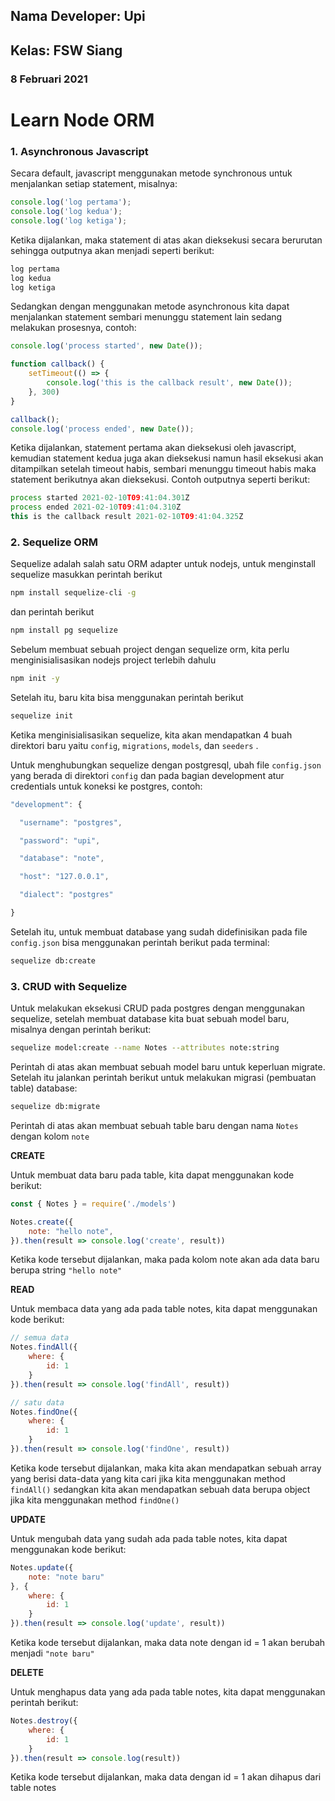 ## Nama Developer: Upi

## Kelas: FSW Siang

### 8 Februari 2021

# Learn Node ORM

### 1. Asynchronous Javascript

Secara default, javascript menggunakan metode synchronous untuk menjalankan setiap statement, misalnya:

```jsx
console.log('log pertama');
console.log('log kedua');
console.log('log ketiga');
```

Ketika dijalankan, maka statement di atas akan dieksekusi secara berurutan sehingga outputnya akan menjadi seperti berikut:

```jsx
log pertama
log kedua
log ketiga
```

Sedangkan dengan menggunakan metode asynchronous kita dapat menjalankan statement sembari menunggu statement lain sedang melakukan prosesnya, contoh:

```jsx
console.log('process started', new Date());

function callback() {
    setTimeout(() => {
        console.log('this is the callback result', new Date());
    }, 300)
}

callback();
console.log('process ended', new Date());
```

Ketika dijalankan, statement pertama akan dieksekusi oleh javascript, kemudian statement kedua juga akan dieksekusi namun hasil eksekusi akan ditampilkan setelah timeout habis, sembari menunggu timeout habis maka statement berikutnya akan dieksekusi. Contoh outputnya seperti berikut:

```jsx
process started 2021-02-10T09:41:04.301Z
process ended 2021-02-10T09:41:04.310Z
this is the callback result 2021-02-10T09:41:04.325Z
```

### 2. Sequelize ORM

Sequelize adalah salah satu ORM adapter untuk nodejs, untuk menginstall sequelize masukkan perintah berikut

```bash
npm install sequelize-cli -g
```

dan perintah berikut

```bash
npm install pg sequelize
```

Sebelum membuat sebuah project dengan sequelize orm, kita perlu menginisialisasikan nodejs project terlebih dahulu

```bash
npm init -y
```

Setelah itu, baru kita bisa menggunakan perintah berikut

```bash
sequelize init
```

Ketika menginisialisasikan sequelize, kita akan mendapatkan 4 buah direktori baru yaitu `config`, `migrations`, `models`, dan `seeders` . 

Untuk menghubungkan sequelize dengan postgresql, ubah file `config.json` yang berada di direktori `config` dan pada bagian development atur credentials untuk koneksi ke postgres, contoh:

```jsx
"development": {

  "username": "postgres",

  "password": "upi",

  "database": "note",

  "host": "127.0.0.1",

  "dialect": "postgres"

}
```

Setelah itu, untuk membuat database yang sudah didefinisikan pada file `config.json` bisa menggunakan perintah berikut pada terminal:

```bash
sequelize db:create
```

### 3. CRUD with Sequelize

Untuk melakukan eksekusi CRUD pada postgres dengan menggunakan sequelize, setelah membuat database kita buat sebuah model baru, misalnya dengan perintah berikut:

```bash
sequelize model:create --name Notes --attributes note:string
```

Perintah di atas akan membuat sebuah model baru untuk keperluan migrate. Setelah itu jalankan perintah berikut untuk melakukan migrasi (pembuatan table) database:

```bash
sequelize db:migrate
```

Perintah di atas akan membuat sebuah table baru dengan nama `Notes` dengan kolom `note`

**CREATE**

Untuk membuat data baru pada table, kita dapat menggunakan kode berikut:

```jsx
const { Notes } = require('./models')

Notes.create({
    note: "hello note",
}).then(result => console.log('create', result))
```

Ketika kode tersebut dijalankan, maka pada kolom note akan ada data baru berupa string `"hello note"`

**READ**

Untuk membaca data yang ada pada table notes, kita dapat menggunakan kode berikut:

```jsx
// semua data
Notes.findAll({
    where: {
        id: 1
    }
}).then(result => console.log('findAll', result))

// satu data
Notes.findOne({
    where: {
        id: 1
    }
}).then(result => console.log('findOne', result))
```

Ketika kode tersebut dijalankan, maka kita akan mendapatkan sebuah array yang berisi data-data yang kita cari jika kita menggunakan method `findAll()` sedangkan kita akan mendapatkan sebuah data berupa object jika kita menggunakan method `findOne()`

**UPDATE**

Untuk mengubah data yang sudah ada pada table notes, kita dapat menggunakan kode berikut:

```jsx
Notes.update({
    note: "note baru"
}, {
    where: {
        id: 1
    }
}).then(result => console.log('update', result))
```

Ketika kode tersebut dijalankan, maka data note dengan id = 1 akan berubah menjadi `"note baru"`

**DELETE**

Untuk menghapus data yang ada pada table notes, kita dapat menggunakan perintah berikut:

```jsx
Notes.destroy({
    where: {
        id: 1
    }
}).then(result => console.log(result))
```

Ketika kode tersebut dijalankan, maka data dengan id = 1 akan dihapus dari table notes